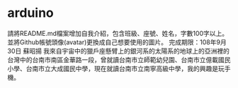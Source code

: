 # arduino
請將README.md檔案增加自我介紹，包含班級、座號、姓名，字數100字以上。並將Github帳號頭像(avatar)更換成自己想要使用的圖片。
完成期限：108年9月30日
蘇昭揚
我來自宇宙中的獵戶座懸臂上的銀河系的太陽系的地球上的亞洲裡的台灣中的台南市南區金華路一段，曾就讀台南市立師範幼兒園、台南市立億載國民小學、台南市立大成國民中學，現在就讀台南市立南寧高級中學，我的興趣是玩手機。
